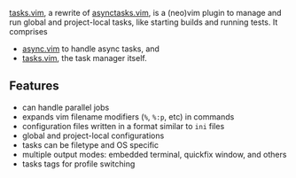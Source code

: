 [tasks.vim](https://mg979.github.io/tasks.vim/), a rewrite of [asynctasks.vim](https://github.com/skywind3000/asynctasks.vim), is a (neo)vim plugin to manage and run global and project-local tasks, like starting builds and running tests.
It comprises

- [async.vim](https://mg979.github.io/tasks.vim/1-async.html) to handle async tasks, and
- [tasks.vim](https://mg979.github.io/tasks.vim/2-tasks.html), the task manager itself.

## Features

- can handle parallel jobs
- expands vim filename modifiers (`%`, `%:p`, etc) in commands
- configuration files written in a format similar to `ini` files
- global and project-local configurations
- tasks can be filetype and OS specific
- multiple output modes: embedded terminal, quickfix window, and others
- tasks tags for profile switching

